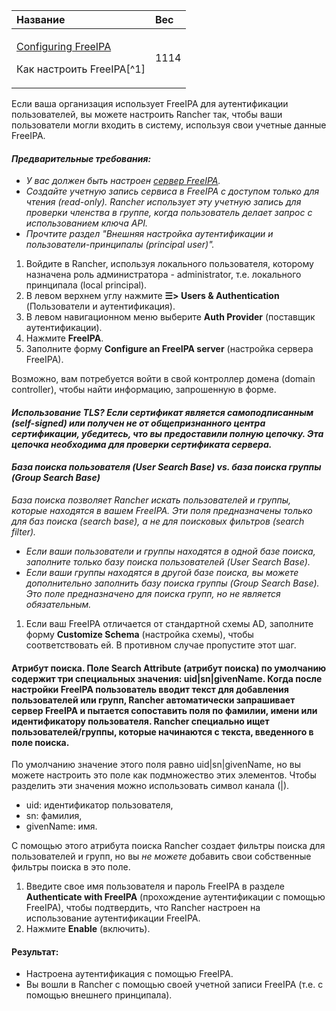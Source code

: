 ﻿


|**Название**|**Вес**|
| :- | :- |
|<p>[Configuring FreeIPA](https://github.com/rancher/docs/blob/master/content/rancher/v2.6/en/admin-settings/authentication/freeipa/_index.md) </p><p>Как настроить FreeIPA[^1]</p>|1114|

Если ваша организация использует FreeIPA для аутентификации пользователей, вы можете настроить Rancher так, чтобы ваши пользователи могли входить в систему, используя свои учетные данные FreeIPA.

#### ***Предварительные требования:***

- *У вас должен быть настроен [сервер FreeIPA](https://www.freeipa.org/).*
-   *Создайте учетную запись сервиса в FreeIPA с доступом только для чтения (read-only). Rancher использует эту учетную запись для проверки членства в группе, когда пользователь делает запрос с использованием ключа API.*
- *Прочтите раздел "Внешняя настройка аутентификации и пользователи-принципалы (principal user)".*

1. Войдите в Rancher, используя локального пользователя, которому назначена роль администратора - administrator, т.е. локального принципала (local principal).
1. В левом верхнем углу нажмите **☰> Users & Authentication** (Пользователи и аутентификация).
1. В левом навигационном меню выберите **Auth Provider** (поставщик аутентификации).
1. Нажмите **FreeIPA**.
1. Заполните форму **Configure an FreeIPA server** (настройка сервера FreeIPA).

Возможно, вам потребуется войти в свой контроллер домена (domain controller), чтобы найти информацию, запрошенную в форме.

#### ***Использование TLS?** Если сертификат является самоподписанным (self-signed) или получен не от общепризнанного центра сертификации, убедитесь, что вы предоставили полную цепочку. Эта цепочка необходима для проверки сертификата сервера.*

#### ***База поиска пользователя (User Search Base) vs. база поиска группы (Group Search Base)***

  *База поиска позволяет Rancher искать пользователей и группы, которые находятся в вашем FreeIPA. Эти поля предназначены только для баз поиска (search base), а не для поисковых фильтров (search filter).*

- *Если ваши пользователи и группы находятся в одной базе поиска, заполните только базу поиска пользователей (User Search Base).*
- *Если ваши группы находятся в другой базе поиска, вы можете дополнительно заполнить базу поиска группы (Group Search Base). Это поле предназначено для поиска групп, но не является обязательным.*

1. Если ваш FreeIPA отличается от стандартной схемы AD, заполните форму **Customize Schema** (настройка схемы), чтобы соответствовать ей. В противном случае пропустите этот шаг.

#### **Атрибут поиска.** Поле Search Attribute (атрибут поиска) по умолчанию содержит три специальных значения: uid|sn|givenName. Когда после настройки FreeIPA пользователь вводит текст для добавления пользователей или групп, Rancher автоматически запрашивает сервер FreeIPA и пытается сопоставить поля по фамилии, имени или идентификатору пользователя. Rancher специально ищет пользователей/группы, которые начинаются с текста, введенного в поле поиска.

По умолчанию значение этого поля равно uid|sn|givenName, но вы можете настроить это поле как подмножество этих элементов. Чтобы разделить эти значения можно использовать символ канала (|).

- uid: идентификатор пользователя,
- sn: фамилия,
- givenName: имя.

С помощью этого атрибута поиска Rancher создает фильтры поиска для пользователей и групп, но вы *не можете* добавить свои собственные фильтры поиска в это поле.

1. Введите свое имя пользователя и пароль FreeIPA в разделе **Authenticate with FreeIPA** (прохождение аутентификации с помощью FreeIPA), чтобы подтвердить, что Rancher настроен на использование аутентификации FreeIPA.
1. Нажмите **Enable** (включить).

#### **Результат:**

- Настроена аутентификация с помощью FreeIPA.
- Вы вошли в Rancher с помощью своей учетной записи FreeIPA (т.е. с помощью внешнего принципала).





